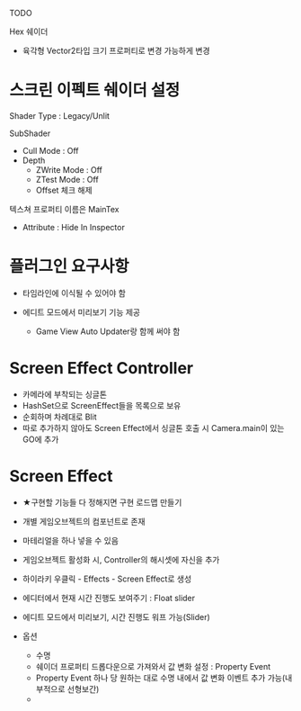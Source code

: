 

TODO

Hex 쉐이더
- 육각형 Vector2타입 크기 프로퍼티로 변경 가능하게 변경




# 스크린 이펙트 쉐이더 설정

Shader Type : Legacy/Unlit

SubShader
  - Cull Mode : Off
  - Depth
    - ZWrite Mode : Off
    - ZTest Mode : Off
    - Offset 체크 해제

텍스쳐 프로퍼티 이름은 MainTex
 - Attribute : Hide In Inspector





# 플러그인 요구사항

- 타임라인에 이식될 수 있어야 함

- 에디트 모드에서 미리보기 기능 제공
  - Game View Auto Updater랑 함께 써야 함


# Screen Effect Controller
- 카메라에 부착되는 싱글톤
- HashSet으로 ScreenEffect들을 목록으로 보유
- 순회하며 차례대로 Blit
- 따로 추가하지 않아도 Screen Effect에서 싱글톤 호출 시 Camera.main이 있는 GO에 추가

# Screen Effect
- ★구현할 기능들 다 정해지면 구현 로드맵 만들기
- 개별 게임오브젝트의 컴포넌트로 존재
- 마테리얼을 하나 넣을 수 있음
- 게임오브젝트 활성화 시, Controller의 해시셋에 자신을 추가
- 하이라키 우클릭 - Effects - Screen Effect로 생성
- 에디터에서 현재 시간 진행도 보여주기 : Float slider
- 에디트 모드에서 미리보기, 시간 진행도 워프 가능(Slider)

- 옵션
  - 수명
  - 쉐이더 프로퍼티 드롭다운으로 가져와서 값 변화 설정 : Property Event
  - Property Event 하나 당 원하는 대로 수명 내에서 값 변화 이벤트 추가 가능(내부적으로 선형보간)
  - 